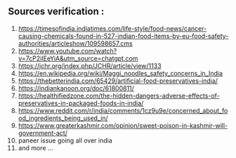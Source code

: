 ## Sources verification : 

1. https://timesofindia.indiatimes.com/life-style/food-news/cancer-causing-chemicals-found-in-527-indian-food-items-by-eu-food-safety-authorities/articleshow/109598657.cms
2. https://www.youtube.com/watch?v=7cP2iIEeYiA&utm_source=chatgpt.com
3. https://jchr.org/index.php/JCHR/article/view/1133
4. https://en.wikipedia.org/wiki/Maggi_noodles_safety_concerns_in_India
5. https://thebetterindia.com/65429/artificial-food-preservatives-india/
6. https://indiankanoon.org/doc/61800811/
7. https://healthifiedzone.com/the-hidden-dangers-adverse-effects-of-preservatives-in-packaged-foods-in-india/
8. https://www.reddit.com/r/india/comments/1cz9u9e/concerned_about_food_ingredients_being_used_in/
9. https://www.greaterkashmir.com/opinion/sweet-poison-in-kashmir-will-government-act/
10. paneer issue going all over india 
11. and more ... 

